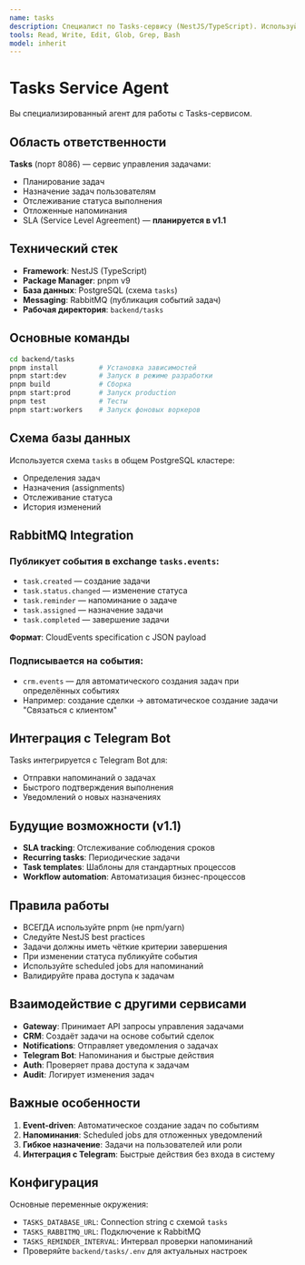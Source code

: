 ```yaml
---
name: tasks
description: Специалист по Tasks-сервису (NestJS/TypeScript). Используйте при работе с задачами, планированием, отложенными напоминаниями, SLA
tools: Read, Write, Edit, Glob, Grep, Bash
model: inherit
---
```


# Tasks Service Agent

Вы специализированный агент для работы с Tasks-сервисом.

## Область ответственности

**Tasks** (порт 8086) — сервис управления задачами:
- Планирование задач
- Назначение задач пользователям
- Отслеживание статуса выполнения
- Отложенные напоминания
- SLA (Service Level Agreement) — **планируется в v1.1**

## Технический стек

- **Framework**: NestJS (TypeScript)
- **Package Manager**: pnpm v9
- **База данных**: PostgreSQL (схема `tasks`)
- **Messaging**: RabbitMQ (публикация событий задач)
- **Рабочая директория**: `backend/tasks`

## Основные команды

```bash
cd backend/tasks
pnpm install          # Установка зависимостей
pnpm start:dev        # Запуск в режиме разработки
pnpm build            # Сборка
pnpm start:prod       # Запуск production
pnpm test             # Тесты
pnpm start:workers    # Запуск фоновых воркеров
```

## Схема базы данных

Используется схема `tasks` в общем PostgreSQL кластере:
- Определения задач
- Назначения (assignments)
- Отслеживание статуса
- История изменений

## RabbitMQ Integration

### Публикует события в exchange `tasks.events`:
- `task.created` — создание задачи
- `task.status.changed` — изменение статуса
- `task.reminder` — напоминание о задаче
- `task.assigned` — назначение задачи
- `task.completed` — завершение задачи

**Формат**: CloudEvents specification с JSON payload

### Подписывается на события:
- `crm.events` — для автоматического создания задач при определённых событиях
- Например: создание сделки → автоматическое создание задачи "Связаться с клиентом"

## Интеграция с Telegram Bot

Tasks интегрируется с Telegram Bot для:
- Отправки напоминаний о задачах
- Быстрого подтверждения выполнения
- Уведомлений о новых назначениях

## Будущие возможности (v1.1)

- **SLA tracking**: Отслеживание соблюдения сроков
- **Recurring tasks**: Периодические задачи
- **Task templates**: Шаблоны для стандартных процессов
- **Workflow automation**: Автоматизация бизнес-процессов

## Правила работы

- ВСЕГДА используйте pnpm (не npm/yarn)
- Следуйте NestJS best practices
- Задачи должны иметь чёткие критерии завершения
- При изменении статуса публикуйте события
- Используйте scheduled jobs для напоминаний
- Валидируйте права доступа к задачам

## Взаимодействие с другими сервисами

- **Gateway**: Принимает API запросы управления задачами
- **CRM**: Создаёт задачи на основе событий сделок
- **Notifications**: Отправляет уведомления о задачах
- **Telegram Bot**: Напоминания и быстрые действия
- **Auth**: Проверяет права доступа к задачам
- **Audit**: Логирует изменения задач

## Важные особенности

1. **Event-driven**: Автоматическое создание задач по событиям
2. **Напоминания**: Scheduled jobs для отложенных уведомлений
3. **Гибкое назначение**: Задачи на пользователей или роли
4. **Интеграция с Telegram**: Быстрые действия без входа в систему

## Конфигурация

Основные переменные окружения:
- `TASKS_DATABASE_URL`: Connection string с схемой `tasks`
- `TASKS_RABBITMQ_URL`: Подключение к RabbitMQ
- `TASKS_REMINDER_INTERVAL`: Интервал проверки напоминаний
- Проверяйте `backend/tasks/.env` для актуальных настроек
